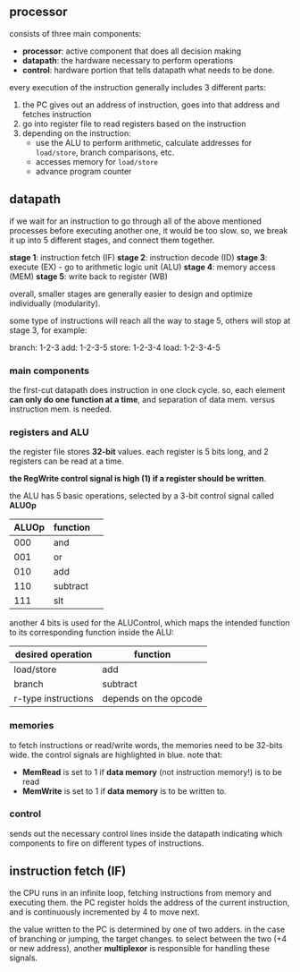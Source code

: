 ## processor
consists of three main components:
- **processor**: active component that does all decision making
- **datapath**: the hardware necessary to perform operations
- **control**: hardware portion that tells datapath what needs to be done.

every execution of the instruction generally includes 3 different parts: 
1. the PC gives out an address of instruction, goes into that address and fetches instruction
2. go into register file to read registers based on the instruction
3. depending on the instruction:
	- use the ALU to perform arithmetic, calculate addresses for `load/store`, branch comparisons, etc.
	- accesses memory for `load/store`
	- advance program counter
## datapath
if we wait for an instruction to go through all of the above mentioned processes before executing another one, it would be too slow. so, we break it up into 5 different stages, and connect them together.

**stage 1**: instruction fetch (IF)
**stage 2**: instruction decode (ID)
**stage 3**: execute (EX) - go to arithmetic logic unit (ALU)
**stage 4**: memory access (MEM)
**stage 5**: write back to register (WB)

overall, smaller stages are generally easier to design and optimize individually (modularity).

some type of instructions will reach all the way to stage 5, others will stop at stage 3, for example: 

branch: 1-2-3
add: 1-2-3-5
store: 1-2-3-4
load: 1-2-3-4-5

### main components
the first-cut datapath does instruction in one clock cycle. so, each element **can only do one function at a time**, and separation of data mem. versus instruction mem. is needed.
### registers and ALU
the register file stores **32-bit** values. each register is 5 bits long, and 2 registers can be read at a time. 

**the RegWrite control signal is high (1) if a register should be written**.

the ALU has 5 basic operations, selected by a 3-bit control signal called **ALUOp**

| ALUOp | function |     |
| ----- | -------- | --- |
| 000   | and      |     |
| 001   | or       |     |
| 010   | add      |     |
| 110   | subtract |     |
| 111   | slt      |     |
another 4 bits is used for the ALUControl, which maps the intended function to its corresponding function inside the ALU:

| desired operation   | function              |
| ------------------- | --------------------- |
| load/store          | add                   |
| branch              | subtract              |
| r-type instructions | depends on the opcode |
### memories
to fetch instructions or read/write words, the memories need to be 32-bits wide. the control signals are highlighted in blue. note that:
- **MemRead** is set to 1 if **data memory** (not instruction memory!) is to be read
- **MemWrite** is set to 1 if **data memory** is to be written to.
### control
sends out the necessary control lines inside the datapath indicating which components to fire on different types of instructions.
## instruction fetch (IF)
the CPU runs in an infinite loop, fetching instructions from memory and executing them. the PC register holds the address of the current instruction, and is continuously incremented by 4 to move next.

the value written to the PC is determined by one of two adders. in the case of branching or jumping, the target changes. to select between the two (+4 or new address), another **multiplexor** is responsible for handling these signals. 

